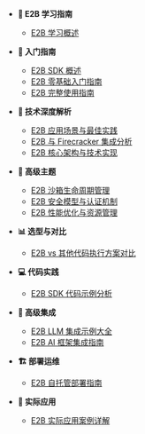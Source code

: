 - **📖 E2B 学习指南**
  - [E2B 学习概述](README.md)

- **🎯 入门指南**
  - [E2B SDK 概述](docs/01_e2b_sdk_overview.md)
  - [E2B 零基础入门指南](e2b_beginner_guide.md)
  - [E2B 完整使用指南](e2b_comprehensive_guide.md)

- **🔧 技术深度解析**
  - [E2B 应用场景与最佳实践](docs/02_e2b_applications.md)
  - [E2B 与 Firecracker 集成分析](docs/03_e2b_firecracker_integration.md)
  - [E2B 核心架构与技术实现](docs/05_e2b_core_architecture.md)

- **🚀 高级主题**
  - [E2B 沙箱生命周期管理](docs/06_e2b_sandbox_lifecycle.md)
  - [E2B 安全模型与认证机制](docs/07_e2b_security_authentication.md)
  - [E2B 性能优化与资源管理](docs/08_e2b_performance_optimization.md)

- **📊 选型与对比**
  - [E2B vs 其他代码执行方案对比](docs/09_e2b_vs_alternatives.md)

- **💻 代码实践**
  - [E2B SDK 代码示例分析](docs/04_code_examples.md)

- **🚀 高级集成**
  - [E2B LLM 集成示例大全](docs/10_e2b_llm_integrations.md)
  - [E2B AI 框架集成指南](docs/11_e2b_ai_frameworks.md)

- **🏗️ 部署运维**
  - [E2B 自托管部署指南](docs/12_e2b_self_hosting.md)

- **📱 实际应用**
  - [E2B 实际应用案例详解](docs/13_e2b_real_world_applications.md)